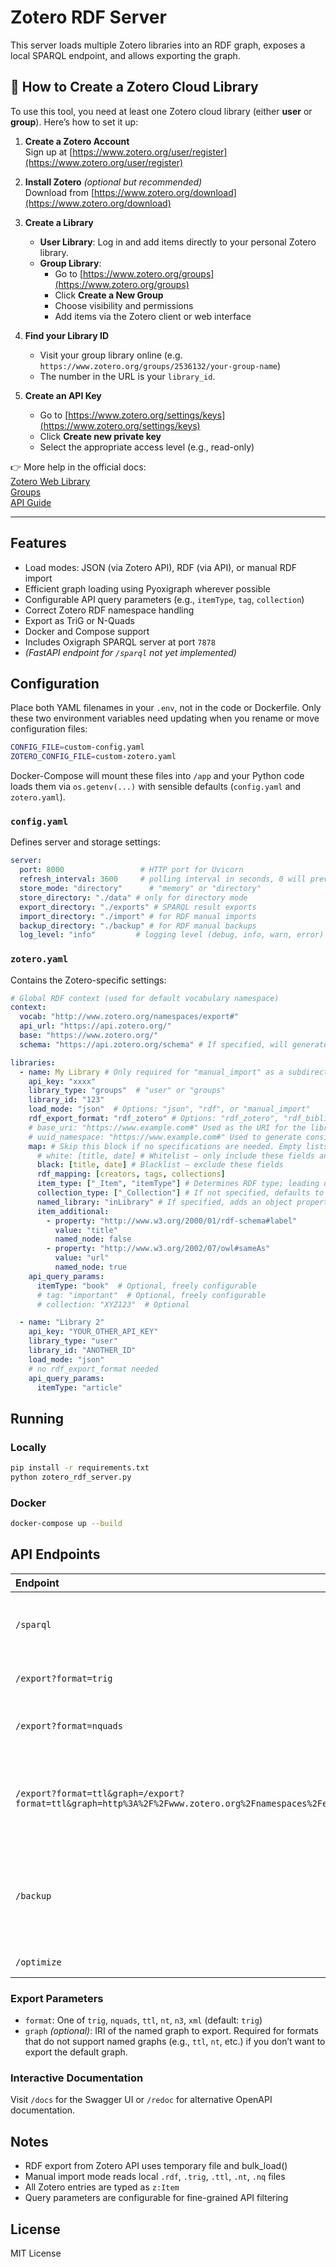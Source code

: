 # Zotero RDF Server

This server loads multiple Zotero libraries into an RDF graph,
exposes a local SPARQL endpoint, and allows exporting the graph.
## 📘 How to Create a Zotero Cloud Library

To use this tool, you need at least one Zotero cloud library (either **user** or **group**). Here’s how to set it up:

1. **Create a Zotero Account**  
   Sign up at [https://www.zotero.org/user/register](https://www.zotero.org/user/register)

2. **Install Zotero** *(optional but recommended)*  
   Download from [https://www.zotero.org/download](https://www.zotero.org/download)

3. **Create a Library**
   - **User Library**: Log in and add items directly to your personal Zotero library.
   - **Group Library**:
     - Go to [https://www.zotero.org/groups](https://www.zotero.org/groups)
     - Click **Create a New Group**
     - Choose visibility and permissions
     - Add items via the Zotero client or web interface

4. **Find your Library ID**
   - Visit your group library online (e.g. `https://www.zotero.org/groups/2536132/your-group-name`)
   - The number in the URL is your `library_id`.

5. **Create an API Key**
   - Go to [https://www.zotero.org/settings/keys](https://www.zotero.org/settings/keys)
   - Click **Create new private key**
   - Select the appropriate access level (e.g., read-only)

👉 More help in the official docs:  
[Zotero Web Library](https://www.zotero.org/support/web_library)  
[Groups](https://www.zotero.org/support/groups)  
[API Guide](https://www.zotero.org/support/dev/web_api/v3/start)

---

## Features

- Load modes: JSON (via Zotero API), RDF (via API), or manual RDF import
- Efficient graph loading using Pyoxigraph wherever possible
- Configurable API query parameters (e.g., `itemType`, `tag`, `collection`)
- Correct Zotero RDF namespace handling
- Export as TriG or N-Quads
- Docker and Compose support
- Includes Oxigraph SPARQL server at port `7878`
- *(FastAPI endpoint for `/sparql` not yet implemented)*

## Configuration

Place both YAML filenames in your `.env`, not in the code or Dockerfile. Only these two environment variables need updating when you rename or move configuration files:

```bash
CONFIG_FILE=custom-config.yaml
ZOTERO_CONFIG_FILE=custom-zotero.yaml
```

Docker-Compose will mount these files into `/app` and your Python code loads them via `os.getenv(...)` with sensible defaults (`config.yaml` and `zotero.yaml`).

### `config.yaml`

Defines server and storage settings:

```yaml
server:
  port: 8000                 # HTTP port for Uvicorn
  refresh_interval: 3600     # polling interval in seconds, 0 will prevent refreshing and only load local store
  store_mode: "directory"      # "memory" or "directory"
  store_directory: "./data" # only for directory mode
  export_directory: "./exports" # SPARQL result exports
  import_directory: "./import" # for RDF manual imports
  backup_directory: "./backup" # for RDF manual backups
  log_level: "info"         # logging level (debug, info, warn, error)
```

### `zotero.yaml`

Contains the Zotero-specific settings:

```yaml
# Global RDF context (used for default vocabulary namespace)
context:
  vocab: "http://www.zotero.org/namespaces/export#"
  api_url: "https://api.zotero.org/"
  base: "https://www.zotero.org/"
  schema: "https://api.zotero.org/schema" # If specified, will generate a basic OWL ontology as a named graph using the IRI from vocab

libraries:
  - name: My Library # Only required for "manual_import" as a subdirectory containing RDF files
    api_key: "xxxx"
    library_type: "groups"  # "user" or "groups"
    library_id: "123"
    load_mode: "json"  # Options: "json", "rdf", or "manual_import"
    rdf_export_format: "rdf_zotero" # Options: "rdf_zotero", "rdf_bibliontology"; only needed if load_mode = "rdf"
    # base_uri: "https://www.example.com#" Used as the URI for the library's named graph and as the base URI for all named nodes created for Zotero items and collections. Defaults to "{context.base}{libraries.library_type}/{libraries.library_id}" as defined in this YAML
    # uuid_namespace: "https://www.example.com#" Used to generate consistent UUIDs for named nodes across multiple libraries in the union graph. Defaults to base_uri if not specified
    map: # Skip this block if no specifications are needed. Empty lists will be ignored
      # white: [title, date] # Whitelist – only include these fields and those in 'named'
      black: [title, date] # Blacklist – exclude these fields
      rdf_mapping: [creators, tags, collections]
      item_type: ["_Item", "itemType"] # Determines RDF type; leading underscore indicates a constant predicate. If not specified, defaults to "Item". If not starting with "http", the default vocab from context will be used
      collection_type: ["_Collection"] # If not specified, defaults to "Collection"
      named_library: "inLibrary" # If specified, adds an object property with this name linking to the library's named graph URI to support querying across named graphs
      item_additional:
        - property: "http://www.w3.org/2000/01/rdf-schema#label"
          value: "title"
          named_node: false
        - property: "http://www.w3.org/2002/07/owl#sameAs"
          value: "url"
          named_node: true
    api_query_params:
      itemType: "book"  # Optional, freely configurable
      # tag: "important"  # Optional, freely configurable
      # collection: "XYZ123"  # Optional

  - name: "Library 2"
    api_key: "YOUR_OTHER_API_KEY"
    library_type: "user"
    library_id: "ANOTHER_ID"
    load_mode: "json"
    # no rdf_export_format needed
    api_query_params:
      itemType: "article"

```

## Running

### Locally
```bash
pip install -r requirements.txt
python zotero_rdf_server.py
```

### Docker
```bash
docker-compose up --build
```

## API Endpoints

| Endpoint | Description |
|:---------|:-------------|
| `/sparql` | Run SPARQL queries (GET/POST) *(not yet implemented)* |
| `/export?format=trig` | Export full RDF dataset in TriG format |
| `/export?format=nquads` | Export full RDF dataset in N-Quads format |
| `/export?format=ttl&graph=/export?format=ttl&graph=http%3A%2F%2Fwww.zotero.org%2Fnamespaces%2Fexport%23` | Export a named graph in Turtle format (only content of the given graph) |
| `/backup` | creates a backup to indicated backup folder (**deletes previous backup!**) |
| `/optimize` | optimizes the current store |

### Export Parameters

- `format`: One of `trig`, `nquads`, `ttl`, `nt`, `n3`, `xml` (default: `trig`)
- `graph` *(optional)*: IRI of the named graph to export. Required for formats that do not support named graphs (e.g., `ttl`, `nt`, etc.) if you don’t want to export the default graph.

### Interactive Documentation

Visit `/docs` for the Swagger UI or `/redoc` for alternative OpenAPI documentation.

## Notes
- RDF export from Zotero API uses temporary file and bulk_load()
- Manual import mode reads local `.rdf`, `.trig`, `.ttl`, `.nt`, `.nq` files
- All Zotero entries are typed as `z:Item`
- Query parameters are configurable for fine-grained API filtering

## License

MIT License